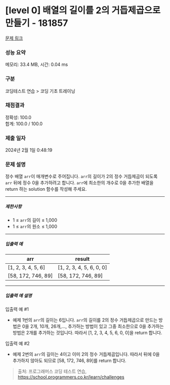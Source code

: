# [level 0] 배열의 길이를 2의 거듭제곱으로 만들기 - 181857 

[문제 링크](https://school.programmers.co.kr/learn/courses/30/lessons/181857) 

### 성능 요약

메모리: 33.4 MB, 시간: 0.04 ms

### 구분

코딩테스트 연습 > 코딩 기초 트레이닝

### 채점결과

정확성: 100.0<br/>합계: 100.0 / 100.0

### 제출 일자

2024년 2월 1일 0:48:19

### 문제 설명

<p>정수 배열 <code>arr</code>이 매개변수로 주어집니다. <code>arr</code>의 길이가 2의 정수 거듭제곱이 되도록 <code>arr</code> 뒤에 정수 0을 추가하려고 합니다. <code>arr</code>에 최소한의 개수로 0을 추가한 배열을 return 하는 solution 함수를 작성해 주세요.</p>

<hr>

<h5>제한사항</h5>

<ul>
<li>1 ≤ <code>arr</code>의 길이 ≤ 1,000</li>
<li>1 ≤ <code>arr</code>의 원소 ≤ 1,000</li>
</ul>

<hr>

<h5>입출력 예</h5>
<table class="table">
        <thead><tr>
<th>arr</th>
<th>result</th>
</tr>
</thead>
        <tbody><tr>
<td>[1, 2, 3, 4, 5, 6]</td>
<td>[1, 2, 3, 4, 5, 6, 0, 0]</td>
</tr>
<tr>
<td>[58, 172, 746, 89]</td>
<td>[58, 172, 746, 89]</td>
</tr>
</tbody>
      </table>
<hr>

<h5>입출력 예 설명</h5>

<p>입출력 예 #1</p>

<ul>
<li>예제 1번의 <code>arr</code>의 길이는 6입니다. <code>arr</code>의 길이를 2의 정수 거듭제곱으로 만드는 방법은 0을 2개, 10개, 26개,..., 추가하는 방법이 있고 그중 최소한으로 0을 추가하는 방법은 2개를 추가하는 것입니다. 따라서 [1, 2, 3, 4, 5, 6, 0, 0]을 return 합니다.</li>
</ul>

<p>입출력 예 #2</p>

<ul>
<li>예제 2번의 <code>arr</code>의 길이는 4이고 이미 2의 정수 거듭제곱입니다. 따라서 뒤에 0을 추가하지 않아도 되므로 [58, 172, 746, 89]를 return 합니다.</li>
</ul>


> 출처: 프로그래머스 코딩 테스트 연습, https://school.programmers.co.kr/learn/challenges
